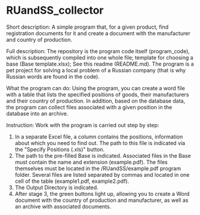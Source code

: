 # RUandSS_collector
Short description:
A simple program that, for a given product, find registration documents for it and create a document with the manufacturer and country of production.


Full description:
The repository is the program code itself (program_code), which is subsequently compiled into one whole file; template for choosing a base (Base template.xlsx); See this readme (README.md). The program is a pet project for solving a local problem of a Russian company (that is why Russian words are found in the code).

What the program can do:
Using the program, you can create a word file with a table that lists the specified positions of goods, their manufacturers and their country of production. In addition, based on the database data, the program can collect files associated with a given position in the database into an archive.

Instruction:
Work with the program is carried out step by step:
1. In a separate Excel file, a column contains the positions, information about which you need to find out. The path to this file is indicated via the "Specify Positions (.xls)" button.
2. The path to the pre-filled Base is indicated. Associated files in the Base must contain the name and extension (example.pdf). The files themselves must be located in the /RUandSS/example.pdf program folder. Several files are listed separated by commas and located in one cell of the table (example1.pdf, example2.pdf).
3. The Output Directory is indicated.
4. After stage 3, the green buttons light up, allowing you to create a Word document with the country of production and manufacturer, as well as an archive with associated documents.

